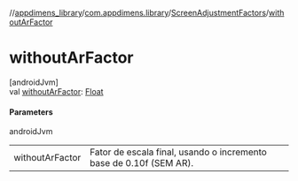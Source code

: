 //[appdimens_library](../../../index.md)/[com.appdimens.library](../index.md)/[ScreenAdjustmentFactors](index.md)/[withoutArFactor](without-ar-factor.md)

# withoutArFactor

[androidJvm]\
val [withoutArFactor](without-ar-factor.md): [Float](https://kotlinlang.org/api/core/kotlin-stdlib/kotlin/-float/index.html)

#### Parameters

androidJvm

| | |
|---|---|
| withoutArFactor | Fator de escala final, usando o incremento base de 0.10f (SEM AR). |